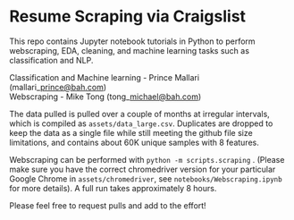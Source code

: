 # Resume Scraping via Craigslist

This repo contains Jupyter notebook tutorials in Python to perform webscraping, EDA, cleaning, and machine learning tasks such as classification and NLP.

Classification and Machine learning - Prince Mallari (mallari\_prince@bah.com)  
Webscraping - Mike Tong (tong\_michael@bah.com)

The data pulled is pulled over a couple of months at irregular intervals, which is compiled as `assets/data_large.csv`. Duplicates are dropped to keep the data as a single file while still meeting the github file size limitations, and contains about 60K unique samples with 8 features. 

Webscraping can be performed with `python -m scripts.scraping` . (Please make sure you have the correct chromedriver version for your particular Google Chrome in `assets/chromedriver`, see `notebooks/Webscraping.ipynb` for more details). A full run takes approximately 8 hours.

Please feel free to request pulls and add to the effort!
